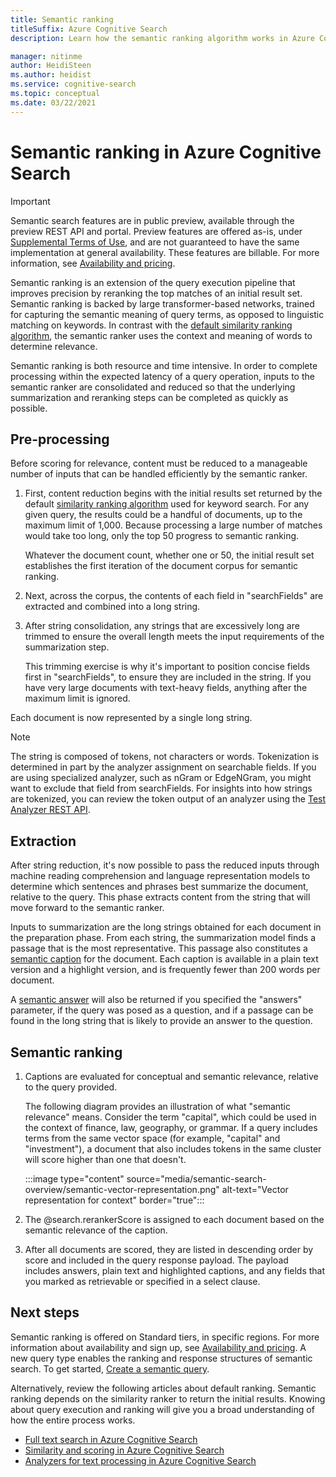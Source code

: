 ```yaml
---
title: Semantic ranking
titleSuffix: Azure Cognitive Search
description: Learn how the semantic ranking algorithm works in Azure Cognitive Search.

manager: nitinme
author: HeidiSteen
ms.author: heidist
ms.service: cognitive-search
ms.topic: conceptual
ms.date: 03/22/2021
---
```


# Semantic ranking in Azure Cognitive Search

> [!IMPORTANT]
> Semantic search features are in public preview, available through the preview REST API and portal. Preview features are offered as-is, under [Supplemental Terms of Use](https://azure.microsoft.com/support/legal/preview-supplemental-terms/), and are not guaranteed to have the same implementation at general availability. These features are billable. For more information, see [Availability and pricing](semantic-search-overview.md#availability-and-pricing).

Semantic ranking is an extension of the query execution pipeline that improves precision by reranking the top matches of an initial result set. Semantic ranking is backed by large transformer-based networks, trained for capturing the semantic meaning of query terms, as opposed to linguistic matching on keywords. In contrast with the [default similarity ranking algorithm](index-ranking-similarity.md), the semantic ranker uses the context and meaning of words to determine relevance.

Semantic ranking is both resource and time intensive. In order to complete processing within the expected latency of a query operation, inputs to the semantic ranker are consolidated and reduced so that the underlying summarization and reranking steps can be completed as quickly as possible.

## Pre-processing

Before scoring for relevance, content must be reduced to a manageable number of inputs that can be handled efficiently by the semantic ranker.

1. First, content reduction begins with the initial results set returned by the default [similarity ranking algorithm](index-ranking-similarity.md) used for keyword search. For any given query, the results could be a handful of documents, up to the maximum limit of 1,000. Because processing a large number of matches would take too long, only the top 50 progress to semantic ranking.

   Whatever the document count, whether one or 50, the initial result set establishes the first iteration of the document corpus for semantic ranking.

1. Next, across the corpus, the contents of each field in "searchFields" are extracted and combined into a long string.

1. After string consolidation, any strings that are excessively long are trimmed to ensure the overall length meets the input requirements of the summarization step.

   This trimming exercise is why it's important to position concise fields first in "searchFields", to ensure they are included in the string. If you have very large documents with text-heavy fields, anything after the maximum limit is ignored.

Each document is now represented by a single long string.

> [!NOTE]
> The string is composed of tokens, not characters or words. Tokenization is determined in part by the analyzer assignment on searchable fields. If you are using specialized analyzer, such as nGram or EdgeNGram, you might want to exclude that field from searchFields. For insights into how strings are tokenized, you can review the token output of an analyzer using the [Test Analyzer REST API](/rest/api/searchservice/test-analyzer).

## Extraction

After string reduction, it's now possible to pass the reduced inputs through machine reading comprehension and language representation models to determine which sentences and phrases best summarize the document, relative to the query. This phase extracts content from the string that will move forward to the semantic ranker.

Inputs to summarization are the long strings obtained for each document in the preparation phase. From each string, the summarization model finds a passage that is the most representative. This passage also constitutes a [semantic caption](semantic-how-to-query-request.md) for the document. Each caption is available in a plain text version and a highlight version, and is frequently fewer than 200 words per document.

A [semantic answer](semantic-answers.md) will also be returned if you specified the "answers" parameter, if the query was posed as a question, and if a passage can be found in the long string that is likely to provide an answer to the question.

## Semantic ranking

1. Captions are evaluated for conceptual and semantic relevance, relative to the query provided.

   The following diagram provides an illustration of what "semantic relevance" means. Consider the term "capital", which could be used in the context of finance, law, geography, or grammar. If a query includes terms from the same vector space (for example, "capital" and "investment"), a document that also includes tokens in the same cluster will score higher than one that doesn't.

   :::image type="content" source="media/semantic-search-overview/semantic-vector-representation.png" alt-text="Vector representation for context" border="true":::

1. The @search.rerankerScore is assigned to each document based on the semantic relevance of the caption.

1. After all documents are scored, they are listed in descending order by score and included in the query response payload. The payload includes answers, plain text and highlighted captions, and any fields that you marked as retrievable or specified in a select clause.

## Next steps

Semantic ranking is offered on Standard tiers, in specific regions. For more information about availability and sign up, see [Availability and pricing](semantic-search-overview.md#availability-and-pricing). A new query type enables the ranking and response structures of semantic search. To get started, [Create a semantic query](semantic-how-to-query-request.md).

Alternatively, review the following articles about default ranking. Semantic ranking depends on the similarity ranker to return the initial results. Knowing about query execution and ranking will give you a broad understanding of how the entire process works.

+ [Full text search in Azure Cognitive Search](search-lucene-query-architecture.md)
+ [Similarity and scoring in Azure Cognitive Search](index-similarity-and-scoring.md)
+ [Analyzers for text processing in Azure Cognitive Search](search-analyzers.md)